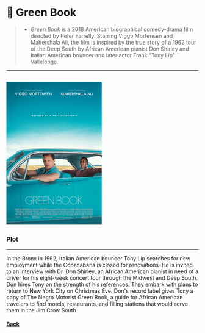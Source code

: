 # 📗 Green Book   
>+ *Green Book* is a 2018 American biographical comedy-drama film directed by Peter Farrelly. Starring Viggo Mortensen and Mahershala Ali, the film is inspired by the true story of a 1962 tour of the Deep South by African American pianist Don Shirley and Italian American bouncer and later actor Frank "Tony Lip" Vallelonga.
---
![greenbook](greenbook.jpg)
---
### Plot 
---
In the Bronx in 1962, Italian American bouncer Tony Lip searches for new employment while the Copacabana is closed for renovations. He is invited to an interview with Dr. Don Shirley, an African American pianist in need of a driver for his eight-week concert tour through the Midwest and Deep South. Don hires Tony on the strength of his references. They embark with plans to return to New York City on Christmas Eve. Don's record label gives Tony a copy of The Negro Motorist Green Book, a guide for African American travelers to find motels, restaurants, and filling stations that would serve them in the Jim Crow South. 

#### [Back](./comedy.md)